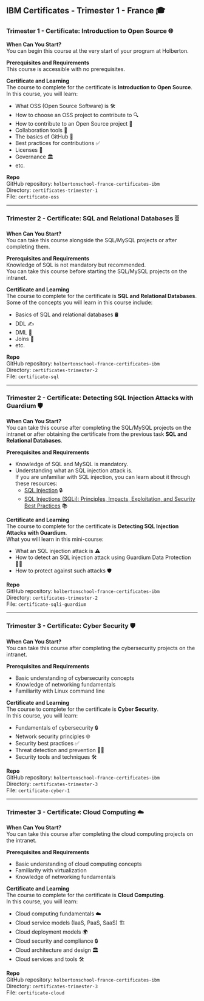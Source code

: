 ## IBM Certificates - Trimester 1 - France 🎓

### Trimester 1 - Certificate: Introduction to Open Source 🌐
**When Can You Start?**  
You can begin this course at the very start of your program at Holberton.

**Prerequisites and Requirements**  
This course is accessible with no prerequisites.

**Certificate and Learning**  
The course to complete for the certificate is **Introduction to Open Source**.  
In this course, you will learn:
- What OSS (Open Source Software) is 🛠️
- How to choose an OSS project to contribute to 🔍
- How to contribute to an Open Source project 🤝
- Collaboration tools 🧰
- The basics of GitHub 🐙
- Best practices for contributions ✅
- Licenses 📜
- Governance 🏛️
- etc.

**Repo**  
GitHub repository: `holbertonschool-france-certificates-ibm`  
Directory: `certificates-trimester-1`  
File: `certificate-oss`

---

### Trimester 2 - Certificate: SQL and Relational Databases 🗄️
**When Can You Start?**  
You can take this course alongside the SQL/MySQL projects or after completing them.

**Prerequisites and Requirements**  
Knowledge of SQL is not mandatory but recommended.  
You can take this course before starting the SQL/MySQL projects on the intranet.

**Certificate and Learning**  
The course to complete for the certificate is **SQL and Relational Databases**.  
Some of the concepts you will learn in this course include:
- Basics of SQL and relational databases 🛢️
- DDL ✍️
- DML 📝
- Joins 🔗
- etc.

**Repo**  
GitHub repository: `holbertonschool-france-certificates-ibm`  
Directory: `certificates-trimester-2`  
File: `certificate-sql`

---

### Trimester 2 - Certificate: Detecting SQL Injection Attacks with Guardium 🛡️
**When Can You Start?**  
You can take this course after completing the SQL/MySQL projects on the intranet or after obtaining the certificate from the previous task **SQL and Relational Databases**.

**Prerequisites and Requirements**  
- Knowledge of SQL and MySQL is mandatory.  
- Understanding what an SQL injection attack is.  
  If you are unfamiliar with SQL injection, you can learn about it through these resources:
  - [SQL Injection](#) 🔒
  - [SQL Injections (SQLi): Principles, Impacts, Exploitation, and Security Best Practices](#) 📚

**Certificate and Learning**  
The course to complete for the certificate is **Detecting SQL Injection Attacks with Guardium**.  
What you will learn in this mini-course:
- What an SQL injection attack is ⚠️
- How to detect an SQL injection attack using Guardium Data Protection 🕵️‍♂️
- How to protect against such attacks 🛡️

**Repo**  
GitHub repository: `holbertonschool-france-certificates-ibm`  
Directory: `certificates-trimester-2`  
File: `certificate-sqli-guardium`

---

### Trimester 3 - Certificate: Cyber Security 🛡️
**When Can You Start?**  
You can take this course after completing the cybersecurity projects on the intranet.

**Prerequisites and Requirements**  
- Basic understanding of cybersecurity concepts
- Knowledge of networking fundamentals
- Familiarity with Linux command line

**Certificate and Learning**  
The course to complete for the certificate is **Cyber Security**.  
In this course, you will learn:
- Fundamentals of cybersecurity 🔒
- Network security principles 🌐
- Security best practices ✅
- Threat detection and prevention 🕵️‍♂️
- Security tools and techniques 🛠️

**Repo**  
GitHub repository: `holbertonschool-france-certificates-ibm`  
Directory: `certificates-trimester-3`  
File: `certificate-cyber-1`

---

### Trimester 3 - Certificate: Cloud Computing ☁️
**When Can You Start?**  
You can take this course after completing the cloud computing projects on the intranet.

**Prerequisites and Requirements**  
- Basic understanding of cloud computing concepts
- Familiarity with virtualization
- Knowledge of networking fundamentals

**Certificate and Learning**  
The course to complete for the certificate is **Cloud Computing**.  
In this course, you will learn:
- Cloud computing fundamentals ☁️
- Cloud service models (IaaS, PaaS, SaaS) 🏗️
- Cloud deployment models 🌍
- Cloud security and compliance 🔒
- Cloud architecture and design 🏛️
- Cloud services and tools 🛠️

**Repo**  
GitHub repository: `holbertonschool-france-certificates-ibm`  
Directory: `certificates-trimester-3`  
File: `certificate-cloud`
